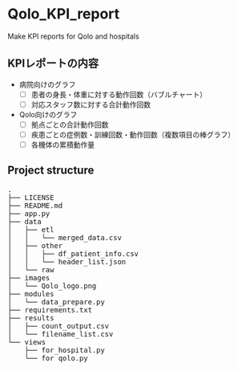 # Qolo_KPI_report
Make KPI reports for Qolo and hospitals

## KPIレポートの内容
- 病院向けのグラフ
  - [ ] 患者の身長・体重に対する動作回数（バブルチャート）
  - [ ] 対応スタッフ数に対する合計動作回数
- Qolo向けのグラフ
  - [ ] 拠点ごとの合計動作回数
  - [ ] 疾患ごとの症例数・訓練回数・動作回数（複数項目の棒グラフ）
  - [ ] 各機体の累積動作量

## Project structure
<pre>
.
├── LICENSE
├── README.md
├── app.py
├── data
│   ├── etl
│   │   └── merged_data.csv
│   ├── other
│   │   ├── df_patient_info.csv
│   │   └── header_list.json
│   └── raw
├── images
│   └── Qolo_logo.png
├── modules
│   └── data_prepare.py
├── requirements.txt
├── results
│   ├── count_output.csv
│   └── filename_list.csv
└── views
    ├── for_hospital.py
    └── for_qolo.py
</pre>
